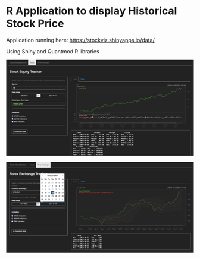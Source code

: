 # R Application to display Historical Stock Price 

Application running here: https://stockviz.shinyapps.io/data/

Using Shiny and Quantmod R libraries

![alt tag](https://github.com/jadedagher/R-Application-Historical_Stock-Visualization/blob/master/www/screenshot.png)

![alt tag](https://github.com/jadedagher/R-Application-Historical_Stock-Visualization/blob/master/www/screenshot2.png)
